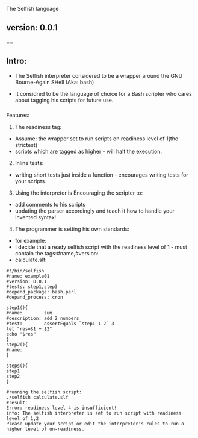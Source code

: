 The Selfish language 
## version: 0.0.1
==

Intro:
--
- The Selfish interpreter considered to be a wrapper around the GNU Bourne-Again SHell (Aka: bash)

- It considred to be the language of choice for a Bash scripter who cares about tagging his scripts for future use.

### 
Features:
1. The readiness tag:
- Assume: the wrapper set to run scripts on readiness level of 1(the strictest)
- scripts which are tagged as higher - will halt the execution.
2. Inline tests:
- writing short tests just inside a function - encourages writing tests for your scripts.
3. Using the interpreter is Encouraging the scripter to:
- add comments to his scripts
- updating the parser accordingly and teach it how to handle your invented syntax!
4. The programmer is setting his own standards:
- for example:
- I decide that a ready selfish script with the readiness level of 1 -  must contain the tags:#name,#version:
- calculate.slf:
```
#!/bin/selfish
#name: example01
#version: 0.0.1
#tests: step1,step3
#depend_package: bash,perl
#depand_process: cron

step1(){
#name:        sum
#description: add 2 numbers
#test:        assertEquals `step1 1 2` 3
let "res=$1 + $2"
echo "$res"
}
step2(){
#name:  
}

steps(){
step1
step2
}
```
```
#running the selfish script:
./selfish calculate.slf
#result:
Error: readiness level 4 is insufficient! 
info: The selfish interpreter is set to run script with readiness level of 1,2
Please update your script or edit the interpreter's rules to run a higher level of un-readiness.

```

